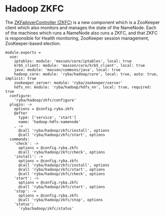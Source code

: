 
# Hadoop ZKFC

The [ZKFailoverController (ZKFC)](https://hadoop.apache.org/docs/r2.3.0/hadoop-yarn/hadoop-yarn-site/HDFSHighAvailabilityWithQJM.html) is a new component which is a ZooKeeper client which also monitors and manages the state of the NameNode.
 Each of the machines which runs a NameNode also runs a ZKFC, and that ZKFC is responsible for Health monitoring, ZooKeeper session management, ZooKeeper-based election.


    module.exports =
      use:
        iptables: module: 'masson/core/iptables', local: true
        krb5_client: module: 'masson/core/krb5_client', local: true
        java: module: 'masson/commons/java', local: true
        hadoop_core: module: 'ryba/hadoop/core', local: true, auto: true, implicit: true
        zookeeper_server: module: 'ryba/zookeeper/server'
        hdfs_nn: module: 'ryba/hadoop/hdfs_nn', local: true, required: true
      configure:
        'ryba/hadoop/zkfc/configure'
      plugin: ->
        options = @config.ryba.zkfc
        @after
          type: ['service', 'start']
          name: 'hadoop-hdfs-namenode'
        , ->
          @call 'ryba/hadoop/zkfc/install', options
          @call 'ryba/hadoop/zkfc/start', options
      commands:
        'check': ->
          options = @config.ryba.zkfc
          @call 'ryba/hadoop/zkfc/check', options
        'install': ->
          options = @config.ryba.zkfc
          @call 'ryba/hadoop/zkfc/install', options
          @call 'ryba/hadoop/zkfc/start', options
          @call 'ryba/hadoop/zkfc/check', options
        'start': ->
          options = @config.ryba.zkfc
          @call 'ryba/hadoop/zkfc/start', options
        'stop': ->
          options = @config.ryba.zkfc
          @call 'ryba/hadoop/zkfc/stop', options
        'status':
          'ryba/hadoop/zkfc/status'
